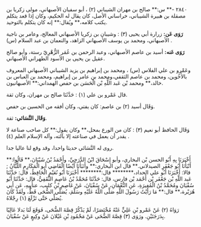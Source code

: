 ٢٨٤٠ -** س:** صالح بن مهران الشيباني (٢) ، أبو سفيان الأصبهاني، مولى زكريا بن مصقلة بن هبيرة الشيباني، خراساني الأصل، كان يقال له الحكيم، وكان إذا قعد يتكلم يكتب كلامه،** ويُقال:** إنه كان يتكلم بالتوحيد.

**رَوَى عَن:** زرارة أبي يحيى (٣) : وشيبان بن زكريا الأصبهاني المعالج، وعامر بن ناجية الأصبهاني، ومحمد بن يوسف الأصبهاني الزاهد، والنعمان بن عبد السلام (س) .

**رَوَى عَنه:** أسيد بن عاصم الأصبهاني، وعبد الرحمن بن عُمَر الزُّهْرِيّ رستة، وأبو صالح عقيل بن يحيى بن الأسود الطهراني الأصبهاني.

وعَمْرو بن علي الفلاس (س) ، ومحمد بن إبراهيم بن يزيد الشيباني الأصبهاني المعروف بالأَخُوين، ومحمد بن عاصم الثقفي،ومحمد بن عامر بن إبراهيم، ومحمد بن العباس بن خالد،** ومحمد بْن عَبد اللَّهِ بْن الْحَسَن بن حفص الهمداني:** الأصبهانيون.

قال عَمْرو بن علي (١) : حَدَّثَنَا صالح بن مهران، وكان ثقة.

وَقَال أسيد (٢) بن عاصم: كان يفتي، وكان أفقه من الحسين بن حفص.

**وَقَال النَّسَائي:** ثقة.

وَقَال الحافظ أبو نعيم (٣) : كان من الورع بمحل،** وكان يقول:** كل صاحب صناعة لا يقدر أن يعمل في صناعته إلا بآلته، وآله الإسلام العلم (٤) .

روى له النَّسَائي حديثا واحدا، وقد وقع لنا عاليا جدا.

أَخْبَرَنَا بِهِ أَبُو الحسن بْن البخاري، وأبو إِسْحَاقَ ابْنُ الدَّرَجِيِّ، وأَحْمَدُ بْنُ شَيْبَانَ،** قَالُوا:** أَنْبَأَنَا أَبُو جَعْفَرٍ الصيدلاني.** قال ابن البخاري:** وأَنَبَأَنَا أَيْضًا الْقَاضِي أَبو الْمَكَارِمِ اللَّبَّانُ ; قالا: أَخْبَرَنَا أَبُو علي الحداد،******** قال:******** أَخْبَرَنَا أَبُو نُعَيْمٍ الْحَافِظُ، قال: حَدَّثَنَا عَبد اللَّهِ بْن جَعْفَر بْن أَحْمَد بْن فارس، قال: حَدَّثَنَا مُحَمَّدُ بْنُ عَاصِمٍ الثَّقَفِيُّ، قال: حَدَّثَنَا أَبُو سُفْيَانَ ومُحَمَّدُ بْنُ الْمُغِيرَةِ، عَنِ النُّعْمَانِ، عَنْ سُفْيَانَ، عَنْ عَاصِمِ بْنِ كليب، عنأَبِيهِ، عَن أَبِي هُرَيْرة،** قال:** مَا رَأَيْتُ رَسُولَ اللَّهِ صَلَّى اللَّهُ عَلَيْهِ وسَلَّمَ، يُصَلِّي الضُّحَى قَطُّ، ولَقَدْ كَانَ يُصَلِّي حَتَّى تَزْلَعَ (١) رِجْلاهُ.

رَوَاهُ (٢) عَنْ عَمْرو بْنِ عَلِيٍّ عَنْهُ مُخْتَصَرًا، لَمْ يَذْكُرْ قِصَّةَ الضُّحَى، فَوَقَعَ لَنَا بَدلا عَالِيًا بِدَرَجَتَيْنِ. ورَوَى (٣) قِصَّةَ الضُّحَى عَنْ مَحْمُودِ بْنِ غَيْلانَ عَنْ وكِيعٍ عَنْ سُفْيَانَ.